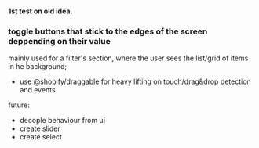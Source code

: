 #### 1st test on old idea.

### toggle buttons that stick to the edges of the screen deppending on their value
mainly used for a filter's section, where the user sees the list/grid of items in he background;

* use [@shopify/draggable](https://github.com/Shopify/draggable) for heavy lifting on touch/drag&drop detection and events

future:
* decople behaviour from ui
* create slider
* create select